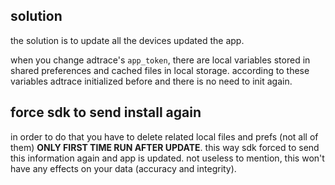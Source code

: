 ## solution
the solution is to update all the devices updated the app.

when you change adtrace's `app_token`, there are local variables stored in shared preferences and cached files in local storage.
according to these variables adtrace initialized before and there is no need to init again.

## force sdk to send install again
in order to do that you have to delete related local files and prefs (not all of them) **ONLY FIRST TIME RUN AFTER UPDATE**.
this way sdk forced to send this information again and app is updated. not useless to mention, this won't have any effects on
your data (accuracy and integrity).